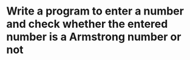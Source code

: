 <h1>Write a program to enter a number and check whether the entered number is a Armstrong number or not</h1>
